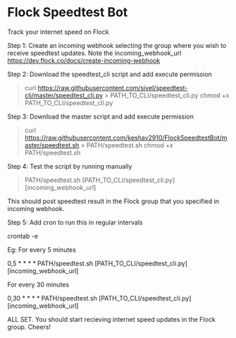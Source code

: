 # Flock Speedtest Bot
Track your internet speed on Flock

Step 1: Create an incoming webhook selecting the group where you wish to receive speedtest updates. 
Note the incoming_webhook_url
https://dev.flock.co/docs/create-incoming-webhook

Step 2: Download the speedtest_cli script and add execute permission
>curl https://raw.githubusercontent.com/sivel/speedtest-cli/master/speedtest_cli.py > PATH_TO_CLI/speedtest_cli.py
>chmod +x PATH_TO_CLI/speedtest_cli.py

Step 3: Download the master script and add execute permission
>curl https://raw.githubusercontent.com/keshav2910/FlockSpeedtestBot/master/speedtest.sh > PATH/speedtest.sh
>chmod +x PATH/speedtest.sh

Step 4: Test the script by running manually
>PATH/speedtest.sh [PATH_TO_CLI/speedtest_cli.py] [incoming_webhook_url]

This should post speedtest result in the Flock group that you specified in incoming webhook.

Step 5: Add cron to run this in regular intervals

crontab -e

Eg:
For every 5 minutes

0,5 * * * * PATH/speedtest.sh [PATH_TO_CLI/speedtest_cli.py] [incoming_webhook_url]

For every 30 minutes

0,30 * * * * PATH/speedtest.sh [PATH_TO_CLI/speedtest_cli.py] [incoming_webhook_url]

ALL SET. You should start recieving internet speed updates in the Flock group.
Cheers!

